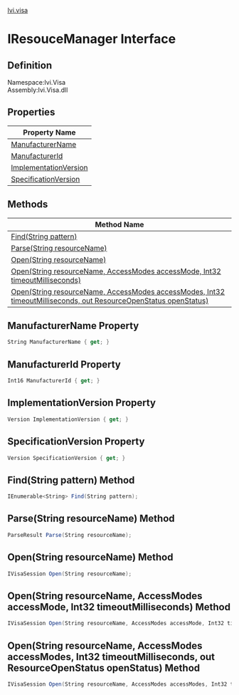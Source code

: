 [Ivi.visa]()

# IResouceManager Interface

## Definition
Namespace:Ivi.Visa<BR>
Assembly:Ivi.Visa.dll

## Properties

|Property Name|
|---|
|[ManufacturerName](#ManufacturerName-Property)|
|[ManufacturerId](#ManufacturerId-Property)|
|[ImplementationVersion](#ImplementationVersion-Property)|
|[SpecificationVersion](#SpecificationVersion-Property)|

## Methods

|Method Name|
|---|
|[Find(String pattern)](#FindString-pattern-Method)|
|[Parse(String resourceName)](#ParseString-resourceName-Method)|
|[Open(String resourceName)](#OpenString-resourceName-Method)|
|[Open(String resourceName, AccessModes accessMode, Int32 timeoutMilliseconds)](#OpenString-resourceName-AccessModes-accessMode-Int32-timeoutMilliseconds-Method)|
|[Open(String resourceName, AccessModes accessModes, Int32 timeoutMilliseconds, out ResourceOpenStatus openStatus)](#OpenString-resourceName-AccessModes-accessModes-Int32-timeoutMilliseconds-out-ResourceOpenStatus-openStatus-Method)|


## ManufacturerName Property
```C#
String ManufacturerName { get; }
```
## ManufacturerId Property
```C#
Int16 ManufacturerId { get; }
```
## ImplementationVersion Property
```C#
Version ImplementationVersion { get; }
```
## SpecificationVersion Property
```C#
Version SpecificationVersion { get; }
```
## Find(String pattern) Method
```C#
IEnumerable<String> Find(String pattern);
```
## Parse(String resourceName) Method
```C#
ParseResult Parse(String resourceName);
```
## Open(String resourceName) Method
```C#
IVisaSession Open(String resourceName);
```
## Open(String resourceName, AccessModes accessMode, Int32 timeoutMilliseconds) Method
```C#
IVisaSession Open(String resourceName, AccessModes accessMode, Int32 timeoutMilliseconds);
```
## Open(String resourceName, AccessModes accessModes, Int32 timeoutMilliseconds, out ResourceOpenStatus openStatus) Method
```C#
IVisaSession Open(String resourceName, AccessModes accessModes, Int32 timeoutMilliseconds, out ResourceOpenStatus openStatus);
```
